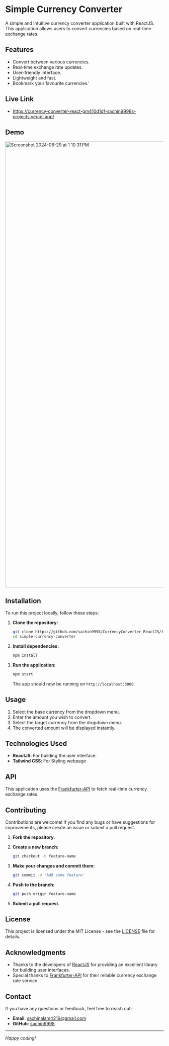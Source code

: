 # Simple Currency Converter

A simple and intuitive currency converter application built with ReactJS. This application allows users to convert currencies based on real-time exchange rates.

## Features

- Convert between various currencies.
- Real-time exchange rate updates.
- User-friendly interface.
- Lightweight and fast.
- Bookmark your favourite currencies.'

## Live Link 
- https://currency-converter-react-gm410d1df-sachin9998s-projects.vercel.app/

## Demo

<img width="1419" alt="Screenshot 2024-06-29 at 1 10 31 PM" src="https://github.com/sachin9998/CurrencyConverter_ReactJS/assets/25192452/2a447aa2-fb1c-4f55-ba21-57dfa3f9f22c">


## Installation

To run this project locally, follow these steps:

1. **Clone the repository:**

    ```bash
    git clone https://github.com/sachin9998/CurrencyConverter_ReactJS/tree/main
    cd simple-currency-converter
    ```

2. **Install dependencies:**

    ```bash
    npm install
    ```

3. **Run the application:**

    ```bash
    npm start
    ```

    The app should now be running on `http://localhost:3000`.

## Usage

1. Select the base currency from the dropdown menu.
2. Enter the amount you wish to convert.
3. Select the target currency from the dropdown menu.
4. The converted amount will be displayed instantly.

## Technologies Used

- **ReactJS**: For building the user interface.
- **Tailwind CSS**: For Styling webpage


## API

This application uses the [Frankfurter-API](https://www.frankfurter.app/docs/) to fetch real-time currency exchange rates.

## Contributing

Contributions are welcome! If you find any bugs or have suggestions for improvements, please create an issue or submit a pull request.

1. **Fork the repository.**
2. **Create a new branch:**

    ```bash
    git checkout -b feature-name
    ```

3. **Make your changes and commit them:**

    ```bash
    git commit -m 'Add some feature'
    ```

4. **Push to the branch:**

    ```bash
    git push origin feature-name
    ```

5. **Submit a pull request.**

## License

This project is licensed under the MIT License - see the [LICENSE](LICENSE) file for details.

## Acknowledgments

- Thanks to the developers of [ReactJS](https://reactjs.org/) for providing an excellent library for building user interfaces.
- Special thanks to [Frankfurter-API](https://www.frankfurter.app/docs/) for their reliable currency exchange rate service.

## Contact

If you have any questions or feedback, feel free to reach out:

- **Email**: sachinalam4216@gmail.com
- **GitHub**: [sachin9998](https://github.com/sachin9998)

---

*Happy coding!*
